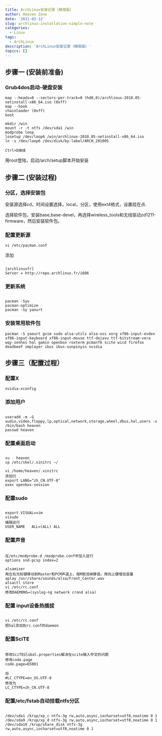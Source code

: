 ```yaml
---
title: ArchLinux安装记录（精简版）
author: Heaven Zone
date: '2011-02-12'
slug: archlinux-installation-simple-note
categories:
  - Linux
tags:
  - ArchLinux
description: 'ArchLinux安装记录（精简版）'
topics: []
---
```



##  步骤一 (安装前准备)

###  Grub4dos启动-硬盘安装

```
map --heads=0 --sectors-per-track=0 (hd0,0)/archlinux-2010.05-netinstall-x86_64.iso (0xff)
map --hook
chainloader (0xff)
boot

```



```
mkdir /win
mount -r -t ntfs /dev/sda1 /win
modprobe loop
losetup /dev/loop6 /win/archlinux-2010.05-netinstall-x86_64.iso
ln -s /dev/loop6 /dev/disk/by-label/ARCH_201005

Ctrl+D继续

```


用root登陆，启动/arch/setup脚本开始安装

##  步骤二 (安装过程)
###   分区，选择安装包

安装源选择cd，时间设置选择，local，分区，使用ext4格式，设置挂在点.

选择软件包，安装base,base-devel，再选择wireless_tools和无线驱动zd1211-firmware，然后安装软件包。

###  配置更新源

```
vi /etc/pacman.conf
```

添加
```

[archlinuxfr]
Server = http://repo.archlinux.fr/i686
```


###  更新系统

```

pacman -Syu
pacman-optimize
pacman -Sy yaourt

```


###  安装常用软件包

```
pacman -S yaourt gvim sudo alsa-utils alsa-oss xorg xf86-input-evdev xf86-input-keyboard xf86-input-mouse ttf-dejavu ttf-bitstream-vera wqy-zenhei hal gamin openbox roxterm pcmanfm scite wicd firefox deadbeef smplayer ibus ibus-sunpinyin nvidia

```



##  步骤三（配置过程）
###  配置X

```
nvidia-xconfig
```


###  添加用户

```

useradd -m -G audio,video,floppy,lp,optical,network,storage,wheel,dbus,hal,users -s /bin/bash heaven
passwd heaven

```


###  配置桌面启动

```

su - heaven
cp /etc/skel/.xinitrc ~/

vi /home/heaven/.xinitrc
添加行
export LANG="zh_CN.UTF-8"
exec openbox-session

```


###  配置sudo

```

export VISUAL=vim
visudo
编辑这行
USER_NAME   ALL=(ALL) ALL

```


###  配置声音

```

在/etc/modprobe.d /modprobe.conf中加入这行
options snd-pcsp index=2

alsamixer
用左右光标键移动到Master和PCM声道上，按M取消掉静音。用向上键增加音量
aplay /usr/share/sounds/alsa/Front_Center.wav
alsactl store
vi /etc/rc.conf
修改DAEMONS=(syslog-ng network crond alsa)

```


###  配置 input设备热插拔

```

vi /etc/rc.conf
把hal添加到rc.conf的daemon

```


###  配置SciTE

```

修改SciTEGlobal.properties解决在scite输入中文的问题
修改code.page
code.page=65001

将
#LC_CTYPE=en_US.UTF-8
修改为
LC_CTYPE=zh_CN.UTF-8

```


###  配置/etc/fstab自动挂载ntfs分区

```

/dev/sda1 /krup/xp_c ntfs-3g rw,auto,async,iocharset=utf8,noatime 0 1
/dev/sda9 /krup/xp_d ntfs-3g rw,auto,async,iocharset=utf8,noatime 0 1
/dev/sda10 /krup/share_disk ntfs-3g rw,auto,async,iocharset=utf8,noatime 0 1

```

